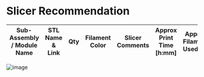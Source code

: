 # Slicer Recommendation 

|  **Sub-Assembly / Module Name** | **STL Name & Link** | **Qty** | **Filament Color** | **Slicer Comments** | **Approx Print Time [h:mm]** | **Approx Filament Used [g]** | **Approx Filament Used [m]** |
| ---- | --- | --- | --- | --- | --- | --- | --- |
![image](https://user-images.githubusercontent.com/58833710/194978492-85041d9f-7c0e-43b1-a8e5-cc312d27e391.png)
